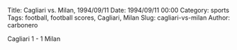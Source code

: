 Title: Cagliari vs. Milan, 1994/09/11
Date: 1994/09/11 00:00
Category: sports
Tags: football, football scores, Cagliari, Milan
Slug: cagliari-vs-milan
Author: carbonero


Cagliari 1 - 1 Milan
